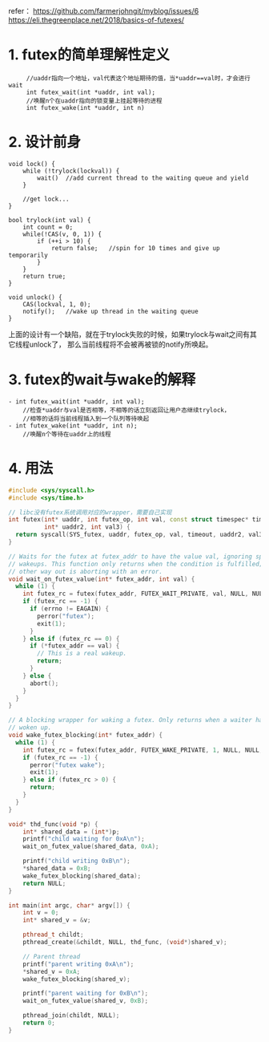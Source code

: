 refer：
    https://github.com/farmerjohngit/myblog/issues/6
    https://eli.thegreenplace.net/2018/basics-of-futexes/

# 1. futex的简单理解性定义

```
	 //uaddr指向一个地址，val代表这个地址期待的值，当*uaddr==val时，才会进行wait
	 int futex_wait(int *uaddr, int val);
	 //唤醒n个在uaddr指向的锁变量上挂起等待的进程
	 int futex_wake(int *uaddr, int n)
```

# 2. 设计前身

```
void lock() {
    while (!trylock(lockval)) {
        wait()  //add current thread to the waiting queue and yield
    }

    //get lock...
}

bool trylock(int val) {
    int count = 0;
    while(!CAS(v, 0, 1)) {
        if (++i > 10) {
            return false;   //spin for 10 times and give up temporarily
        }
    }
    return true;
}

void unlock() {
    CAS(lockval, 1, 0);
    notify();   //wake up thread in the waiting queue 
}
```

上面的设计有一个缺陷，就在于trylock失败的时候，如果trylock与wait之间有其它线程unlock了，
那么当前线程将不会被再被锁的notify所唤起。

# 3. futex的wait与wake的解释
    - int futex_wait(int *uaddr, int val);  
        //检查*uaddr与val是否相等，不相等的话立刻返回让用户态继续trylock，
        //相等的话将当前线程插入到一个队列等待唤起
    - int futex_wake(int *uaddr, int n);
        //唤醒n个等待在uaddr上的线程

# 4. 用法

```C++
#include <sys/syscall.h>
#include <sys/time.h>

// libc没有futex系统调用对应的wrapper，需要自己实现
int futex(int* uaddr, int futex_op, int val, const struct timespec* timeout,
          int* uaddr2, int val3) {
  return syscall(SYS_futex, uaddr, futex_op, val, timeout, uaddr2, val3);
}

// Waits for the futex at futex_addr to have the value val, ignoring spurious
// wakeups. This function only returns when the condition is fulfilled; the only
// other way out is aborting with an error.
void wait_on_futex_value(int* futex_addr, int val) {
  while (1) {
    int futex_rc = futex(futex_addr, FUTEX_WAIT_PRIVATE, val, NULL, NULL, 0);
    if (futex_rc == -1) {
      if (errno != EAGAIN) {
        perror("futex");
        exit(1);
      }
    } else if (futex_rc == 0) {
      if (*futex_addr == val) {
        // This is a real wakeup.
        return;
      }
    } else {
      abort();
    }
  }
}

// A blocking wrapper for waking a futex. Only returns when a waiter has been
// woken up.
void wake_futex_blocking(int* futex_addr) {
  while (1) {
    int futex_rc = futex(futex_addr, FUTEX_WAKE_PRIVATE, 1, NULL, NULL, 0);
    if (futex_rc == -1) {
      perror("futex wake");
      exit(1);
    } else if (futex_rc > 0) {
      return;
    }
  }
}

void* thd_func(void *p) {
    int* shared_data = (int*)p;
    printf("child waiting for 0xA\n");
    wait_on_futex_value(shared_data, 0xA);

    printf("child writing 0xB\n");
    *shared_data = 0xB;
    wake_futex_blocking(shared_data);
    return NULL;
}

int main(int argc, char* argv[]) {
    int v = 0;
    int* shared_v = &v;

    pthread_t childt;
    pthread_create(&childt, NULL, thd_func, (void*)shared_v);

    // Parent thread
    printf("parent writing 0xA\n");
    *shared_v = 0xA;
    wake_futex_blocking(shared_v);

    printf("parent waiting for 0xB\n");
    wait_on_futex_value(shared_v, 0xB);

    pthread_join(childt, NULL);
    return 0;
}
```


